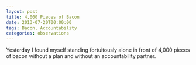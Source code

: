 ```yaml
---
layout: post
title: 4,000 Pieces of Bacon
date: 2013-07-20T00:00:00
tags: Bacon, Accountability
categories: observations
---
```


Yesterday I found myself standing fortuitously alone in front of 4,000 pieces of bacon without a plan and without an accountability partner.

